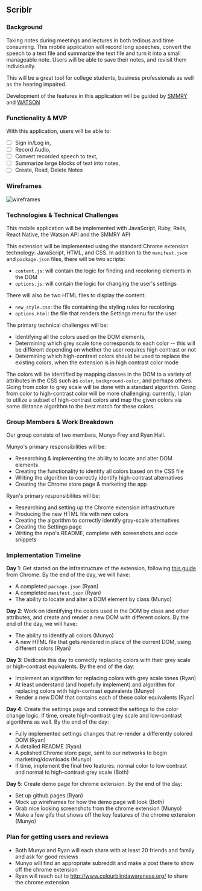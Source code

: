 ## Scriblr

### Background

Taking notes during meetings and lectures in both tedious and time consuming. This mobile application will record long speeches, convert the speech to a text file and summarize the text file and turn it into a small manageable note. Users will be able to save their notes, and revisit them individually.

This will be a great tool for college students, business professionals as well as the hearing impaired.

Development of the features in this application will be guided by
[SMMRY](http://smmry.com/about) and
[WATSON](https://github.com/watson-developer-cloud/node-sdk)

### Functionality & MVP

With this application, users will be able to:

- [ ] Sign in/Log in,
- [ ] Record Audio,
- [ ] Convert recorded speech to text,
- [ ] Summarize large blocks of text into notes,
- [ ] Create, Read, Delete Notes

### Wireframes

![wireframes](images/flex-settings.png)

### Technologies & Technical Challenges

This mobile application will be implemented with JavaScript, Ruby, Rails, React Native, the Watson API and the SMMRY API


This extension will be implemented using the standard Chrome extension technology: JavaScript, HTML, and CSS.  In addition to the `manifest.json` and `package.json` files, there will be two scripts:

- `content.js`: will contain the logic for finding and recoloring elements in the DOM
- `options.js`: will contain the logic for changing the user's settings

There will also be two HTML files to display the content:

- `new_style.css`: the file containing the styling rules for recoloring
- `options.html`: the file that renders the Settings menu for the user

The primary technical challenges will be:

- Identifying all the colors used on the DOM elements,
- Determining which grey scale tone corresponds to each color -- this will be different depending on whether the user requires high contrast or not
- Determining which high-contrast colors should be used to replace the existing colors, when the extension is in high contrast color mode

The colors will be identified by mapping classes in the DOM to a variety of attributes in the CSS such as `color`, `background-color`, and perhaps others.  Going from color to grey scale will be done with a standard algorithm.  Going from color to high-contrast color will be more challenging: currently, I plan to utilize a subset of high-contrast colors and map the given colors via some distance algorithm to the best match for these colors.

### Group Members & Work Breakdown

Our group consists of two members, Munyo Frey and Ryan Hall.

Munyo's primary responsibilities will be:

- Researching & implementing the ability to locate and alter DOM elements
- Creating the functionality to identify all colors based on the CSS file
- Writing the algorithm to correctly identify high-contrast alternatives
- Creating the Chrome store page & marketing the app

Ryan's primary responsibilites will be:

- Researching and setting up the Chrome extension infrastructure
- Producing the new HTML file with new colors
- Creating the algorithm to correctly identify gray-scale alternatives
- Creating the Settings page
- Writing the repo's README, complete with screenshots and code snippets

### Implementation Timeline

**Day 1**: Get started on the infrastructure of the extension, following [this guide](https://developer.chrome.com/extensions/getstarted) from Chrome.  By the end of the day, we will have:

- A completed `package.json` (Ryan)
- A completed `manifest.json` (Ryan)
- The ability to locate and alter a DOM element by class (Munyo)

**Day 2**: Work on identifying the colors used in the DOM by class and other attributes, and create and render a new DOM with different colors.  By the end of the day, we will have:

- The ability to identify all colors (Munyo)
- A new HTML file that gets rendered in place of the current DOM, using different colors (Ryan)

**Day 3**: Dedicate this day to correctly replacing colors with their grey scale or high-contrast equivalents.  By the end of the day:

- Implement an algorithm for replacing colors with grey scale tones (Ryan)
- At least understand (and hopefully implement) and algorithm for replacing colors with high-contrast equivalents (Munyo)
- Render a new DOM that contains each of these color equivalents (Ryan)

**Day 4**: Create the settings page and connect the settings to the color change logic.  If time, create high-contrast grey scale and low-contrast algorithms as well.  By the end of the day:

- Fully implemented settings changes that re-render a differently colored DOM (Ryan)
- A detailed README (Ryan)
- A polished Chrome store page, sent to our networks to begin marketing/downloads (Munyo)
- If time, implement the final two features: normal color to low contrast and normal to high-contrast grey scale (Both)

**Day 5**: Create demo page for chrome extension. By the end of the day:
- Set up github pages (Ryan)
- Mock up wireframes for how the demo page will look (Both)
- Grab nice looking screenshots from the chrome extension (Munyo)
- Make a few gifs that shows off the key features of the chrome extension (Munyo)

### Plan for getting users and reviews
- Both Munyo and Ryan will each share with at least 20 friends and family and ask for good reviews
- Munyo will find an appropriate subreddit and make a post there to show off the chrome extension
- Ryan will reach out to http://www.colourblindawareness.org/ to share the chrome extension
